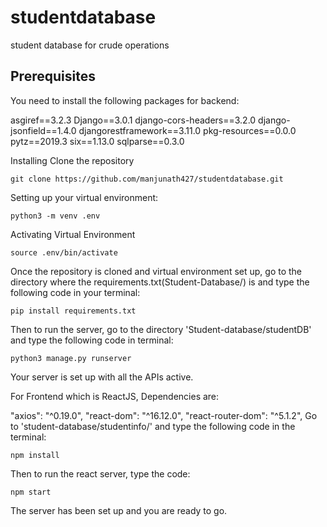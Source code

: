 # studentdatabase

student database for crude operations

## Prerequisites
You need to install the following packages for backend:

  asgiref==3.2.3
  Django==3.0.1
  django-cors-headers==3.2.0
  django-jsonfield==1.4.0
  djangorestframework==3.11.0
  pkg-resources==0.0.0
  pytz==2019.3
  six==1.13.0
  sqlparse==0.3.0

Installing
Clone the repository

    git clone https://github.com/manjunath427/studentdatabase.git
Setting up your virtual environment:

    python3 -m venv .env
Activating Virtual Environment

    source .env/bin/activate
Once the repository is cloned and virtual environment set up, go to the directory where the requirements.txt(Student-Database/) is and type the following code in your terminal:

    pip install requirements.txt
Then to run the server, go to the directory 'Student-database/studentDB' and type the following code in terminal:

    python3 manage.py runserver
Your server is set up with all the APIs active.

For Frontend which is ReactJS, Dependencies are:

   "axios": "^0.19.0",
   "react-dom": "^16.12.0",
   "react-router-dom": "^5.1.2",
Go to 'student-database/studentinfo/' and type the following code in the terminal:

    npm install
Then to run the react server, type the code:

    npm start
The server has been set up and you are ready to go.

